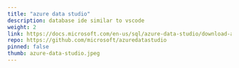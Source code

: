 ```yaml
---
title: "azure data studio"
description: database ide similar to vscode
weight: 2
link: https://docs.microsoft.com/en-us/sql/azure-data-studio/download-azure-data-studio?view=sql-server-ver16
repo: https://github.com/microsoft/azuredatastudio
pinned: false
thumb: azure-data-studio.jpeg
---
```


